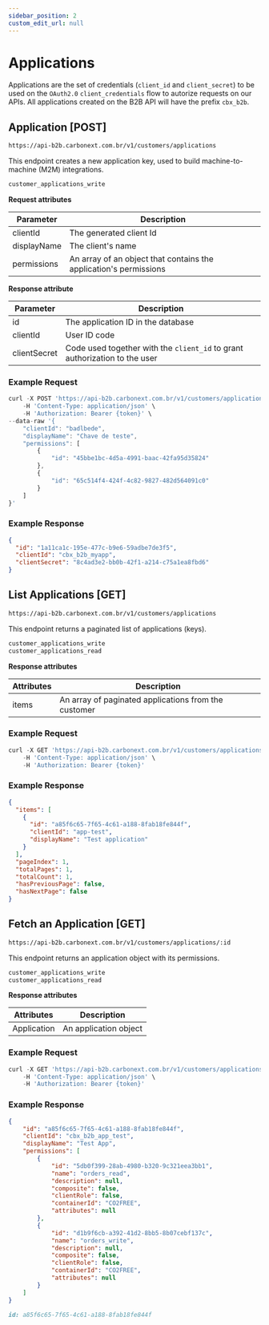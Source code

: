```yaml
---
sidebar_position: 2
custom_edit_url: null
---
```


# Applications

Applications are the set of credentials (`client_id` and `client_secret`) to be used on the `OAuth2.0` `client_credentials` flow to autorize requests on our APIs. All applications created on the B2B API will have the prefix `cbx_b2b`.

## Application [POST]

```md title="BASE URL"
https://api-b2b.carbonext.com.br/v1/customers/applications
```

This endpoint creates a new application key, used to build machine-to-machine (M2M) integrations.

```md title="Required permissions"
customer_applications_write
```

**Request attributes**

| Parameter   | Description                                                    |
| ----------- | -------------------------------------------------------------- |
| clientId    | The generated client Id                                        |
| displayName | The client's name                                              |
| permissions | An array of an object that contains the application's permissions |

**Response attribute**

| Parameter    | Description                                                                |
| ------------ | -------------------------------------------------------------------------- |
| id           | The application ID in the database                                         |
| clientId     | User ID code                                                               |
| clientSecret | Code used together with the `client_id` to grant authorization to the user |

### Example Request

```javascript
curl -X POST 'https://api-b2b.carbonext.com.br/v1/customers/applications' \
    -H 'Content-Type: application/json' \
    -H 'Authorization: Bearer {token}' \
--data-raw '{
    "clientId": "badlbede",
    "displayName": "Chave de teste",
    "permissions": [
        {
            "id": "45bbe1bc-4d5a-4991-baac-42fa95d35824"
        },
        {
            "id": "65c514f4-424f-4c82-9827-482d564091c0"
        }
    ]
}'
```

### Example Response

```json
{
  "id": "1a11ca1c-195e-477c-b9e6-59adbe7de3f5",
  "clientId": "cbx_b2b_myapp",
  "clientSecret": "8c4ad3e2-bb0b-42f1-a214-c75a1ea8fbd6"
}
```

## List Applications [GET]

```md title="BASE URL"
https://api-b2b.carbonext.com.br/v1/customers/applications
```

This endpoint returns a paginated list of applications (keys).

```md title="Required permissions"
customer_applications_write
customer_applications_read
```

**Response attributes**

| Attributes | Description                                          |
| ---------- | ---------------------------------------------------- |
| items      | An array of paginated applications from the customer |

### Example Request

```javascript
curl -X GET 'https://api-b2b.carbonext.com.br/v1/customers/applications' \
    -H 'Content-Type: application/json' \
    -H 'Authorization: Bearer {token}'
```

### Example Response

```json
{
  "items": [
    {
      "id": "a85f6c65-7f65-4c61-a188-8fab18fe844f",
      "clientId": "app-test",
      "displayName": "Test application"
    }
  ],
  "pageIndex": 1,
  "totalPages": 1,
  "totalCount": 1,
  "hasPreviousPage": false,
  "hasNextPage": false
}
```

## Fetch an Application [GET]

```md title="BASE URL"
https://api-b2b.carbonext.com.br/v1/customers/applications/:id
```

This endpoint returns an application object with its permissions.

```md title="Required permissions"
customer_applications_write
customer_applications_read
```

**Response attributes**

| Attributes | Description                                          |
| ---------- | ---------------------------------------------------- |
| Application      | An application object |

### Example Request

```javascript
curl -X GET 'https://api-b2b.carbonext.com.br/v1/customers/applications/a85f6c65-7f65-4c61-a188-8fab18fe844f' \
    -H 'Content-Type: application/json' \
    -H 'Authorization: Bearer {token}'
```

### Example Response

```json
{
    "id": "a85f6c65-7f65-4c61-a188-8fab18fe844f",
    "clientId": "cbx_b2b_app_test",
    "displayName": "Test App",
    "permissions": [
        {
            "id": "5db0f399-28ab-4980-b320-9c321eea3bb1",
            "name": "orders_read",
            "description": null,
            "composite": false,
            "clientRole": false,
            "containerId": "CO2FREE",
            "attributes": null
        },
        {
            "id": "d1b9f6cb-a392-41d2-8bb5-8b07cebf137c",
            "name": "orders_write",
            "description": null,
            "composite": false,
            "clientRole": false,
            "containerId": "CO2FREE",
            "attributes": null
        }
    ]
}
```

```md title="PATH VARIABLES"
id: a85f6c65-7f65-4c61-a188-8fab18fe844f
```
